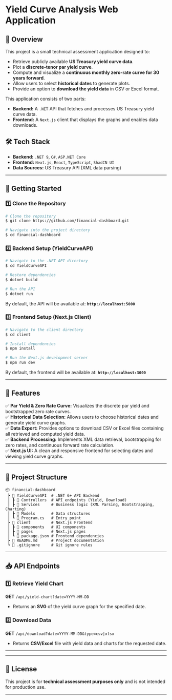 # **Yield Curve Analysis Web Application**

## **📌 Overview**
This project is a small technical assessment application designed to:
- Retrieve publicly available **US Treasury yield curve data**.
- Plot a **discrete-tenor par yield curve**.
- Compute and visualize a **continuous monthly zero-rate curve for 30 years forward**.
- Allow users to select **historical dates** to generate plots.
- Provide an option to **download the yield data** in CSV or Excel format.

This application consists of two parts:
- **Backend:** A `.NET` API that fetches and processes US Treasury yield curve data.
- **Frontend:** A `Next.js` client that displays the graphs and enables data downloads.

## **🛠️ Tech Stack**
- **Backend:** `.NET 9`, `C#`, `ASP.NET Core`
- **Frontend:** `Next.js`, `React`, `TypeScript`, `ShadCN UI`
- **Data Sources:** US Treasury API (XML data parsing)

---

## **🚀 Getting Started**

### **1️⃣ Clone the Repository**
```sh
# Clone the repository
$ git clone https://github.com/financial-dashboard.git

# Navigate into the project directory
$ cd financial-dashboard
```

### **2️⃣ Backend Setup (YieldCurveAPI)**
```sh
# Navigate to the .NET API directory
$ cd YieldCurveAPI

# Restore dependencies
$ dotnet build

# Run the API
$ dotnet run
```

By default, the API will be available at: **`http://localhost:5000`**

### **3️⃣ Frontend Setup (Next.js Client)**
```sh
# Navigate to the client directory
$ cd client

# Install dependencies
$ npm install

# Run the Next.js development server
$ npm run dev
```

By default, the frontend will be available at: **`http://localhost:3000`**

---

## **📌 Features**
✅ **Par Yield & Zero Rate Curve:** Visualizes the discrete par yield and bootstrapped zero rate curves.  
✅ **Historical Data Selection:** Allows users to choose historical dates and generate yield curve graphs.  
✅ **Data Export:** Provides options to download CSV or Excel files containing all retrieved and computed yield data.  
✅ **Backend Processing:** Implements XML data retrieval, bootstrapping for zero rates, and continuous forward rate calculation.  
✅ **Next.js UI:** A clean and responsive frontend for selecting dates and viewing yield curve graphs.  

---

## **📂 Project Structure**
```
📦 financial-dashboard
 ┣ 📂 YieldCurveAPI  # .NET 6+ API Backend
 ┃ ┣ 📂 Controllers  # API endpoints (Yield, Download)
 ┃ ┣ 📂 Services     # Business logic (XML Parsing, Bootstrapping, Charting)
 ┃ ┣ 📂 Models       # Data structures
 ┃ ┗ 📜 Program.cs   # Entry point
 ┣ 📂 client         # Next.js Frontend
 ┃ ┣ 📂 components   # UI components
 ┃ ┣ 📂 pages        # Next.js pages
 ┃ ┗ 📜 package.json # Frontend dependencies
 ┣ 📜 README.md      # Project documentation
 ┗ 📜 .gitignore     # Git ignore rules
```

---

## **📥 API Endpoints**
### **1️⃣ Retrieve Yield Chart**
**GET** `/api/yield-chart?date=YYYY-MM-DD`
- Returns an **SVG** of the yield curve graph for the specified date.

### **2️⃣ Download Data**
**GET** `/api/download?date=YYYY-MM-DD&type=csv|xlsx`
- Returns **CSV/Excel** file with yield data and charts for the requested date.

---

---

## **📜 License**
This project is for **technical assessment purposes only** and is not intended for production use.

---

